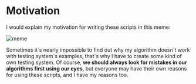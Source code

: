 # Motivation

I would explain my motivation for writing these scripts in this meme:

![meme](https://github.com/vitbogit/algorithms-and-data-structures-help-scripts/assets/61887732/74e29ba6-7137-4b8c-9a4e-cb1fc3488c63)

Sometimes it\`s nearly impossible to find out why my algorithm doesn\`t work with testing system\`s examples, that`s why I have to create some kind of own testing system. Of course, **we should always look for mistakes in our algorithms first using our eyes**, but everyone may have their own reasons for using these scripts, and I have my reasons too.
